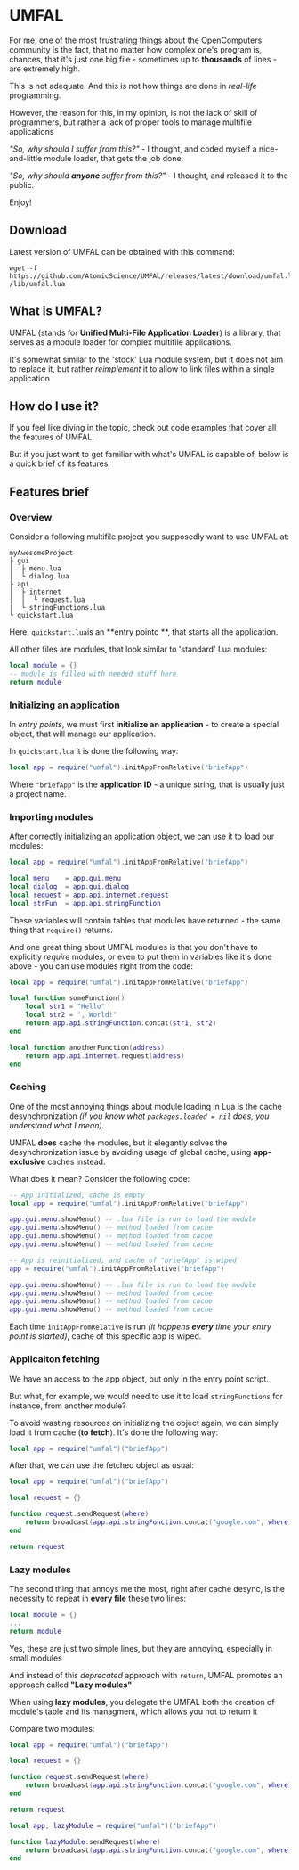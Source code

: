 # UMFAL
For me, one of the most frustrating things about the OpenComputers community is the fact, that no matter how complex one's program is, chances, that it's just one big file - sometimes up to **thousands** of lines - are extremely high.

This is not adequate. And this is not how things are done in *real-life* programming.

However, the reason for this, in my opinion, is not the lack of skill of programmers, but rather a lack of proper tools to manage multifile applications

*"So, why should I suffer from this?"* - I thought, and coded myself a nice-and-little module loader, that gets the job done.

*"So, why should **anyone** suffer from this?"* - I thought, and released it to the public.

Enjoy!
## Download
Latest version of UMFAL can be obtained with this command:
```
wget -f https://github.com/AtomicScience/UMFAL/releases/latest/download/umfal.lua /lib/umfal.lua
```

## What is UMFAL?
UMFAL (stands for **Unified Multi-File Application Loader**) is a library, that serves as a module loader for complex multifile applications.

It's somewhat similar to the 'stock' Lua module system, but it does not aim to replace it, but rather *reimplement* it to allow to link files within a single application
## How do I use it?
If you feel like diving in the topic, check out code examples that cover all the features of UMFAL.

But if you just want to get familiar with what's UMFAL is capable of, below is a quick brief of its features:
## Features brief
### Overview
Consider a following multifile project you supposedly want to use UMFAL at:
```
myAwesomeProject
├ gui
│  ├ menu.lua
│  └ dialog.lua
├ api
│  ├ internet
│  │  └ request.lua
|  └ stringFunctions.lua    
└ quickstart.lua
```
Here, `quickstart.lua`is an **entry pointo **, that starts all the application.

All other files are modules, that look similar to 'standard' Lua modules:
```lua
local module = {}
-- module is filled with needed stuff here
return module
```
### Initializing an application
In *entry points*, we must first **initialize an application** - to
create a special object, that will manage our application.

In `quickstart.lua` it is done the following way:
```lua
local app = require("umfal").initAppFromRelative("briefApp")
```
Where `"briefApp"` is the **application ID** - a unique string,
that is usually just a project name.
### Importing modules
After correctly initializing an application object, we can use it to load our modules:
```lua
local app = require("umfal").initAppFromRelative("briefApp")

local menu    = app.gui.menu
local dialog  = app.gui.dialog
local request = app.api.internet.request
local strFun  = app.api.stringFunction
```
These variables will contain tables that modules have returned - the same thing that `require()` returns.

And one great thing about UMFAL modules is that you don't have to explicitly *require* modules, or even to put them in variables like it's done above - you can use modules right from the code:
```lua
local app = require("umfal").initAppFromRelative("briefApp")

local function someFunction()
    local str1 = "Hello"
    local str2 = ", World!"
    return app.api.stringFunction.concat(str1, str2)
end

local function anotherFunction(address)
    return app.api.internet.request(address)
end
```
### Caching
One of the most annoying things about module loading in Lua 
is the cache desynchronization 
*(if you know what `packages.loaded = nil` does, 
you understand what I mean)*.

UMFAL **does** cache the modules, but it elegantly solves the desynchronization issue by avoiding usage of global cache, using **app-exclusive** caches instead.

What does it mean? Consider the following code:
```lua
-- App initialized, cache is empty
local app = require("umfal").initAppFromRelative("briefApp")

app.gui.menu.showMenu() -- .lua file is run to load the module
app.gui.menu.showMenu() -- method loaded from cache
app.gui.menu.showMenu() -- method loaded from cache
app.gui.menu.showMenu() -- method loaded from cache

-- App is reinitialized, and cache of "briefApp" is wiped
app = require("umfal").initAppFromRelative("briefApp")

app.gui.menu.showMenu() -- .lua file is run to load the module
app.gui.menu.showMenu() -- method loaded from cache
app.gui.menu.showMenu() -- method loaded from cache
app.gui.menu.showMenu() -- method loaded from cache
```
Each time `initAppFromRelative` is run *(it happens **every** time your entry point is started)*, cache of this specific app is wiped.
### Applicaiton fetching
We have an access to the app object, but only in the entry point script.

But what, for example, we would need to use it to load 
`stringFunctions` for instance, from another module?

To avoid wasting resources on initializing the object again, we can
simply load it from cache (**to fetch**). It's done the following way:
```lua
local app = require("umfal")("briefApp")
```
After that, we can use the fetched object as usual:
```lua
local app = require("umfal")("briefApp")

local request = {}

function request.sendRequest(where)
    return broadcast(app.api.stringFunction.concat("google.com", where))
end

return request
```
### Lazy modules
The second thing that annoys me the most, right after cache desync,
is the necessity to repeat in **every file** these two lines:
```lua
local module = {}
...
return module
```
Yes, these are just two simple lines, but they are annoying, especially in small modules

And instead of this *deprecated* approach with `return`, UMFAL 
promotes an approach called **"Lazy modules"**

When using **lazy modules**, you delegate the UMFAL both 
the creation of module's table and its managment, which 
allows you not to return it

Compare two modules:
```lua
local app = require("umfal")("briefApp")

local request = {}

function request.sendRequest(where)
    return broadcast(app.api.stringFunction.concat("google.com", where))
end

return request
```

```lua
local app, lazyModule = require("umfal")("briefApp")

function lazyModule.sendRequest(where)
    return broadcast(app.api.stringFunction.concat("google.com", where))
end
```